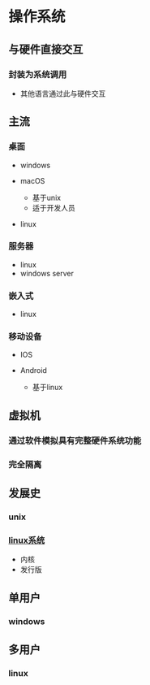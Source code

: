 # 操作系统

## 与硬件直接交互

### 封装为系统调用

- 其他语言通过此与硬件交互

## 主流

### 桌面

- windows
- macOS

	- 基于unix
	- 适于开发人员

- linux

### 服务器

- linux
- windows server

### 嵌入式

- linux

### 移动设备

- IOS
- Android

	- 基于linux

## 虚拟机

### 通过软件模拟具有完整硬件系统功能

### 完全隔离

## 发展史

### unix

### [linux系统](linux%E7%B3%BB%E7%BB%9F.md)

- 内核
- 发行版

## 单用户

### windows

## 多用户

### linux


